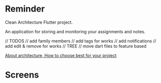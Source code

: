 # Reminder

Clean Architecture Flutter project.

An application for storing and monitoring your assignments and notes.

// TODOS
//  add family members
//  add tags for works
//  add notifications
//  add edit & remove for works
// TREE
//  move dart files to feature based

[About architecture, How to choose best for your project](README.STRUCTURE.md)

# Screens

